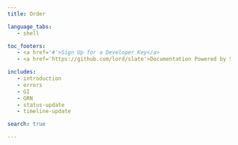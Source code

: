 ```yaml
--- 
title: Order 

language_tabs: 
   - shell 

toc_footers: 
   - <a href='#'>Sign Up for a Developer Key</a> 
   - <a href='https://github.com/lord/slate'>Documentation Powered by Slate</a> 

includes: 
   - introduction
   - errors
   - GI
   - GRN
   - status-update
   - timeline-update

search: true 

---                  
```


<!-- Converted with the swagger-to-slate https://github.com/lavkumarv/swagger-to-slate -->
